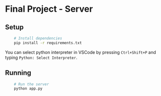 # Final Project - Server

## Setup
```bash
    # Install dependencies
    pip install -r requirements.txt
```
You can select python interpreter in VSCode by pressing `Ctrl+Shift+P` and typing `Python: Select Interpreter`.

## Running
```bash
    # Run the server
    python app.py
```